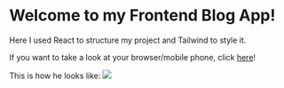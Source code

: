 # Welcome to my Frontend Blog App!

Here I used React to structure my project and Tailwind to style it.

If you want to take a look at your browser/mobile phone, click [here](basic-blog-self.vercel.app)!

This is how he looks like:
![](https://media.giphy.com/media/YaJMah7idu70H7Kko7/giphy.gif)
